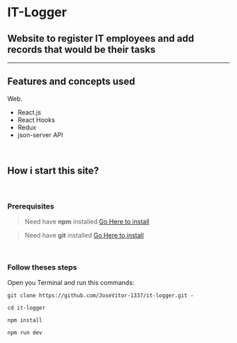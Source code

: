 # IT-Logger

## Website to register IT employees and add records that would be their tasks

---

## Features and concepts used

<span style="font-size:1.2em, color:red">Web</span>.

- React.js
- React Hooks
- Redux
- json-server API

<br />

## How i start this site?

<br />

### Prerequisites

> Need have **npm** installed [Go Here to install](https://nodejs.org/en/)

> Need have **git** installed [Go Here to install](https://git-scm.com/downloads)

<br />

### Follow theses steps

Open you Terminal and run this commands:

```
git clone https://github.com/JoseVitor-1337/it-logger.git -

cd it-logger

npm install

npm run dev
```
